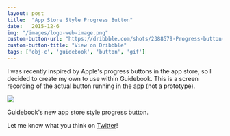 ```yaml
---
layout: post
title:  "App Store Style Progress Button"
date:   2015-12-6
img: "/images/logo-web-image.png"
custom-button-url: "https://dribbble.com/shots/2388579-Progress-button-obj-c-gif"
custom-button-title: "View on Dribbble"
tags: ['obj-c', 'guidebook', 'button', 'gif']
---
```


I was recently inspired by Apple's progress buttons in the app store, so I decided to create my own to use within Guidebook. This is a screen recording of the actual button running in the app (not a prototype).

<div class="img img-has-border">
    <div class="img_image">
        <img src="https://d13yacurqjgara.cloudfront.net/users/108740/screenshots/2388579/loading-button.gif" />
    </div>
    <p class="img_caption">Guidebook's new app store style progress button.</p>
</div>

Let me know what you think on [Twitter](http://twitter.com/pklada)!
